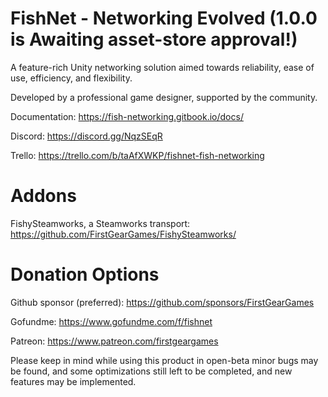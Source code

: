 # FishNet - Networking Evolved (1.0.0 is Awaiting asset-store approval!)
A feature-rich Unity networking solution aimed towards reliability, ease of use, efficiency, and flexibility.

Developed by a professional game designer, supported by the community.

Documentation: https://fish-networking.gitbook.io/docs/

Discord: https://discord.gg/NqzSEqR

Trello: https://trello.com/b/taAfXWKP/fishnet-fish-networking

# Addons

FishySteamworks, a Steamworks transport: https://github.com/FirstGearGames/FishySteamworks/

# Donation Options

  Github sponsor (preferred): https://github.com/sponsors/FirstGearGames

  Gofundme: https://www.gofundme.com/f/fishnet
  
  Patreon: https://www.patreon.com/firstgeargames

Please keep in mind while using this product in open-beta minor bugs may be found, and some optimizations still left to be completed, and new features may be implemented.
